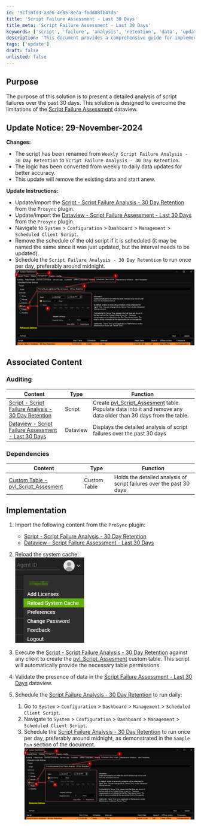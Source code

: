 ```yaml
---
id: '9cf10fd3-a3e6-4e85-8eca-f6dd08fb47d5'
title: 'Script Failure Assessment - Last 30 Days'
title_meta: 'Script Failure Assessment - Last 30 Days'
keywords: ['script', 'failure', 'analysis', 'retention', 'data', 'update']
description: 'This document provides a comprehensive guide for implementing the Script Failure Analysis - 30 Day Retention solution, detailing updates, dependencies, and step-by-step instructions for accurate script failure assessment over the past month.'
tags: ['update']
draft: false
unlisted: false
---
```


## Purpose

The purpose of this solution is to present a detailed analysis of script failures over the past 30 days. This solution is designed to overcome the limitations of the [Script Failure Assessment](<../cwa/dataviews/Script Failure Assessment.md>) dataview.

## Update Notice: 29-November-2024

**Changes:**
- The script has been renamed from `Weekly Script Failure Analysis - 30 Day Retention` to `Script Failure Analysis - 30 Day Retention`.
- The logic has been converted from weekly to daily data updates for better accuracy.
- This update will remove the existing data and start anew.

**Update Instructions:**
- Update/import the [Script - Script Failure Analysis - 30 Day Retention](<../cwa/scripts/Script Failure Analysis - 30 Day Retention.md>) from the `Prosync` plugin.
- Update/import the [Dataview - Script Failure Assessment - Last 30 Days](https://proval.itglue.com/DOC-5078775-16804876) from the `Prosync` plugin.
- Navigate to `System` > `Configuration` > `Dashboard` > `Management` > `Scheduled Client Script`.
- Remove the schedule of the old script if it is scheduled (it may be named the same since it was just updated, but the interval needs to be updated).
- Schedule the `Script Failure Analysis - 30 Day Retention` to run once per day, preferably around midnight.  
  ![Image](../../static/img/Script-Failure-Assessment---Last-30-Days/image_1.png)

## Associated Content

### Auditing

| Content                                                                                       | Type    | Function                                                                                                         |
|-----------------------------------------------------------------------------------------------|---------|------------------------------------------------------------------------------------------------------------------|
| [Script - Script Failure Analysis - 30 Day Retention](<../cwa/scripts/Script Failure Analysis - 30 Day Retention.md>) | Script  | Create [pvl_Script_Assesment](<../cwa/tables/pvl_Script_Assesment.md>) table. Populate data into it and remove any data older than 30 days from the table. |
| [Dataview - Script Failure Assessment - Last 30 Days](https://proval.itglue.com/DOC-5078775-16804876) | Dataview | Displays the detailed analysis of script failures over the past 30 days                                         |

### Dependencies

| Content                                                                                          | Type         | Function                                                                      |
|--------------------------------------------------------------------------------------------------|--------------|-------------------------------------------------------------------------------|
| [Custom Table - pvl_Script_Assesment](<../cwa/tables/pvl_Script_Assesment.md>)          | Custom Table | Holds the detailed analysis of script failures over the past 30 days         |

## Implementation

1. Import the following content from the `ProSync` plugin:
   - [Script - Script Failure Analysis - 30 Day Retention](<../cwa/scripts/Script Failure Analysis - 30 Day Retention.md>)
   - [Dataview - Script Failure Assessment - Last 30 Days](https://proval.itglue.com/DOC-5078775-16804876)

2. Reload the system cache:  
   ![Image](../../static/img/Script-Failure-Assessment---Last-30-Days/image_2.png)

3. Execute the [Script - Script Failure Analysis - 30 Day Retention](<../cwa/scripts/Script Failure Analysis - 30 Day Retention.md>) against any client to create the [pvl_Script_Assesment](<../cwa/tables/pvl_Script_Assesment.md>) custom table. This script will automatically provide the necessary table permissions.

4. Validate the presence of data in the [Script Failure Assessment - Last 30 Days](https://proval.itglue.com/DOC-5078775-16804876) dataview.

5. Schedule the [Script Failure Analysis - 30 Day Retention](<../cwa/scripts/Script Failure Analysis - 30 Day Retention.md>) to run daily:
   1. Go to `System` > `Configuration` > `Dashboard` > `Management` > `Scheduled Client Script`.
   2. Navigate to `System` > `Configuration` > `Dashboard` > `Management` > `Scheduled Client Script`.
   3. Schedule the [Script Failure Analysis - 30 Day Retention](https://proval.itglue.com/5078775/docs/16804995) to run once per day, preferably around midnight, as demonstrated in the `Sample Run` section of the document.  
      ![Image](../../static/img/Script-Failure-Assessment---Last-30-Days/image_3.png)




